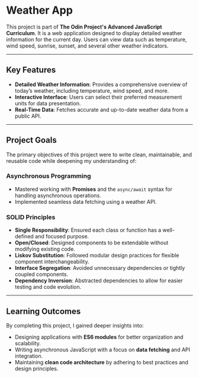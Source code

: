 # Weather App

This project is part of **The Odin Project's Advanced JavaScript Curriculum**. It is a web application designed to display detailed weather information for the current day. Users can view data such as temperature, wind speed, sunrise, sunset, and several other weather indicators.

---

## Key Features

- **Detailed Weather Information**: Provides a comprehensive overview of today’s weather, including temperature, wind speed, and more.  
- **Interactive Interface**: Users can select their preferred measurement units for data presentation.  
- **Real-Time Data**: Fetches accurate and up-to-date weather data from a public API.

---

## Project Goals

The primary objectives of this project were to write clean, maintainable, and reusable code while deepening my understanding of:

### **Asynchronous Programming**
- Mastered working with **Promises** and the `async/await` syntax for handling asynchronous operations.
- Implemented seamless data fetching using a weather API.

### **SOLID Principles**
- **Single Responsibility**: Ensured each class or function has a well-defined and focused purpose.
- **Open/Closed**: Designed components to be extendable without modifying existing code.
- **Liskov Substitution**: Followed modular design practices for flexible component interchangeability.
- **Interface Segregation**: Avoided unnecessary dependencies or tightly coupled components.
- **Dependency Inversion**: Abstracted dependencies to allow for easier testing and code evolution.

---

## Learning Outcomes

By completing this project, I gained deeper insights into:
- Designing applications with **ES6 modules** for better organization and scalability.
- Writing asynchronous JavaScript with a focus on **data fetching** and API integration.
- Maintaining **clean code architecture** by adhering to best practices and design principles.